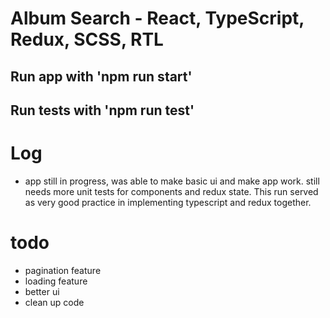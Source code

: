 # Album Search - React, TypeScript, Redux, SCSS, RTL

## Run app with 'npm run start'

## Run tests with 'npm run test'

# Log

- app still in progress, was able to make basic ui and make app work. still needs more unit tests for components and redux state. This run served as very good practice in implementing typescript and redux together.

# todo

- pagination feature
- loading feature
- better ui
- clean up code
